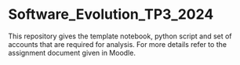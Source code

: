 # Software_Evolution_TP3_2024

This repository gives the template notebook, python script and set of accounts that are required for analysis. For more details refer to the assignment document given in Moodle.
